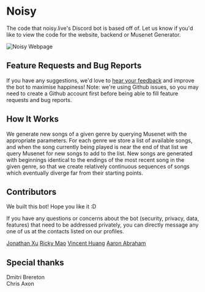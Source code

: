 # Noisy

The code that noisy.live's Discord bot is based off of. Let us know if you'd like to view the code for the website, backend or Musenet Generator.

![Noisy Webpage](https://i.ibb.co/mvp2BF3/pog.png)

## Feature Requests and Bug Reports
If you have any suggestions, we'd love to [hear your feedback](https://github.com/JonathanXu1/noisy-bot/issues/new/choose) and improve the bot to maximise happiness! Note: we're using Github issues, so you may need to create a Github account first before being able to fill feature requests and bug reports.

## How It Works

We generate new songs of a given genre by querying Musenet with the appropriate parameters. For each genre we store a list of available songs, and when the song currently being played is near the end of that list we query Musenet for new songs to add to the list. New songs are generated with beginnings identical to the endings of the most recent song in the given genre, so that we create relatively continuous sequences of songs which eventually diverge far from their starting points.

## Contributors

We built this bot! Hope you like it :D

If you have any questions or concerns about the bot (security, privacy, data, features) that need to be addressed privately, you can directly message any one of us at the contacts listed on our profiles.

[Jonathan Xu](https://github.com/JonathanXu1)
[Ricky Mao](https://github.com/rickrm)
[Vincent Huang](https://github.com/vincenthuang75025)
[Aaron Abraham](https://github.com/aaronabraham311)

## Special thanks
Dmitri Brereton  
Chris Axon

<!-- ## Local development

When running locally, make sure that the Heroku instance (production) is not running:

```
heroku ps:scale worker=0 -a noisy-bot
```

Now you can run the bot locally. To do so, you need to get the `.env` file from one of the project contributors. After, you can run the bot locally and it will be live on localhost:3002. The env file contains the bot token for Noisy-test. The token for production Noisy is on Heroku, and it is used by builds to Github master branch.

```
yarn
heroku local
```

Remember to bring the Heroku worker instance back up after local development:

```
heroku ps:scale worker=1 -a noisy-bot
``` -->
